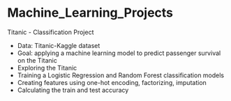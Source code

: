 # Machine_Learning_Projects

Titanic - Classification Project
- Data: Titanic-Kaggle dataset
- Goal: applying a machine learning model to predict passenger survival on the Titanic
- Exploring the Titanic 
- Training a Logistic Regression and Random Forest classification models
- Creating features using one-hot encoding, factorizing, imputation
- Calculating the train and test accuracy 
